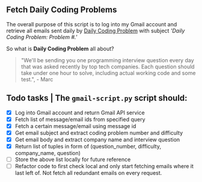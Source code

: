 ## Fetch Daily Coding Problems
The overall purpose of this script is to log into my Gmail account and retrieve all emails sent  daily by [Daily Coding Problem](https://www.dailycodingproblem.com) with subject *'Daily Coding Problem: Problem #.'*

So what is **Daily Coding Problem** all about?

> "We'll be sending you one programming interview question every day that was asked recently by top tech companies.
> Each question should take under one hour to solve, including actual working code and some test.", - Marc

## Todo tasks | The `gmail-script.py` script should:
- [x] Log into Gmail account and return Gmail API service
- [x] Fetch list of message/email ids from specified query
- [x] Fetch a certain message/email using message id
- [x] Get email subject and extract coding problem number and difficulty
- [x] Get email body and extract company name and interview question
- [x] Return list of tuples in form of (question_number, difficulty, company_name, question)
- [ ] Store the above list locally for future reference
- [ ] Refactor code to first check local and only start fetching emails where it last left of. Not fetch all redundant emails on every request.